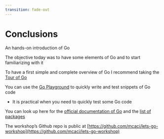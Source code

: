 ```yaml
---
transition: fade-out
---
```


# Conclusions

An hands-on introduction of Go

The objective today was to have some elements of Go and to start familiarizing with it

To have a first simple and complete overview of Go I recommend taking the [Tour of Go](https://go.dev/tour/)

You can use the [Go Playground](https://go.dev/play/) to quickly write and test snippets of Go code
- It is practical when you need to quickly test some Go code

You can look up here for the [official documentation of Go](https://go.dev/doc/) and the [list of packages](https://pkg.go.dev/)

The workshop’s Github repo is public at [https://github.com/mcaci/lets-go-workshop](https://github.com/mcaci/lets-go-workshop)
